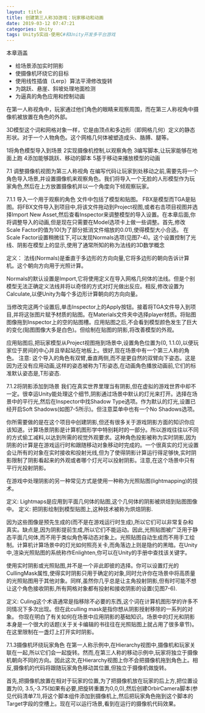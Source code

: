 ```yaml
---
layout: title
title: 创建第三人称3D游戏：玩家移动和动画
date: 2019-03-12 07:47:21
categories: Unity
tags: Unity5实战-使用C#和Unity开发多平台游戏
---
```

本章涵盖
* 给场景添加实时阴影
* 使摄像机环绕它的目标
* 使用线性插值（Lerp）算法平滑修改旋转
* 为跳跃、悬崖、斜坡处理地面检测
* 为逼真的角色应用和控制动画

<!--more-->
	
在第一人称视角中，玩家通过他们角色的眼睛来观察周围，而在第三人称视角中摄像机被放置在角色的外部。

	
3D模型这个词和网格对象一样，它是由顶点和多边形（即网格几何）定义的静态形状。对于一个人物角色。这个网格几何体被塑造成头、胳膊、腿等。

	
1将角色模型导入到场景
2实现摄像机控制,以观察角色
3编写脚本,让玩家能够在地面上跑
4添加能够跳跃、移动的脚本
5基于移动来播放模型的动画

	
7.1 调整摄像机视图为第三人称视角
在编写代码让玩家到处移动之前,需要先将一个角色导入场景,并设置摄像机来观察角色。我们将导入一个无脸的人形模型作为玩家角色,然后在上方放置摄像机并以一个角度向下倾观察玩家。

7.1.1 导入一个用于观察的角色
文件中包括了模型和贴图。 FBX是模型而TGA是贴图。将FBX文件导入到项目中,将该文件拖动到Project视图,或者右击项目视图并选择Import New Asset,然后查看Inspector来调整模型的导入设置。在本章后面,你将调整导入的动画,但是现在只需要在Model选项卡上做一些调整。首先,修改Scale Factor的值为10(为了部分抵消文件缩放的0.01),使得模型大小合适。
在Scale Factor设置稍微往下,可以发现Normals选项(见图7-4)。这个设置控制了光线、阴影在模型上的显示,使用了通常所知的称为法线的3D数学概念

定义：
法线(Normals)是垂直于多边形的方向向量,它将多边形的朝向告诉计算机。这个朝向方向用于光照计算。

Normals的默认设置是Import,它将使用定义在导入网格几何体的法线。但是个别模型无法正确定义法线并将以奇怪的方式对灯光做出反应。相反,修改设置为Calculate,以便Unity为每个多边形计算朝向的方向向量。

当修改完这两个设置后,单击Inspector上的Apply按钮。接着将TGA文件导入到项目,并将这张图片赋予材质的贴图。在Materials文件夹中选择player材质。将贴图图像拖到Inspector上的空的贴图槽。应用贴图之后,不会看到模型颜色发生了巨大的变化(贴图图像大多是白色)。但绘制在贴图的阴影,将改善模型的外观。

应用贴图后,把玩家模型从Project视图拖到场景中,设置角色位置为(0, 1.1.0),以便玩家位于房间的中心并且举起站在地板上。很好,现在场景中有一个第三人称的角色。
注意:
这个导入的角色有双臂,垂直两侧,而不是更自然的双臂向下姿态。这是因为还没有应用动画,这样的姿态被称为T形姿态,在动画角色播放动画前,它们的标准默认姿态是,T形姿态.

7.1.2将阴影添加到场景
我们在真实世界里理当有阴影,但在虚拟的游戏世界中却不一定。很幸运Unity能处理这个细节,阴影通过场景中默认的灯光来打开。选择在场景中的平行光,然后在Inspector中找Shadow Type选项。作为默认的灯光,设置已经开启Soft Shadows(如图7-5所示)。但注意菜单中也有一个No Shadows选项。


你所需要做的是在这个项目中创建阴影,但还有很多关于游戏阴影方面的知识你应该知道。计算场景阴影是计算机图形学中特别耗时的一部分。所以游戏往往以不同的方式偷工减料,以达到所需的视觉外观要求。这种角色投影被称为实时阴影,因为阴影的计算是在游戏运行时和跟随移动对象移动时完成的。一个很真实的灯光设置会让所有的对象在实时接收和投射光线,但为了使得阴影计算运行得足够快,实时阴影限制了阴影看起来的外观或者哪个灯光可以投射阴影。注意,在这个场景中只有平行光投射阴影。

在游戏中处理阴影的另一种常见方式是使用一种称为光照贴图(lightmapping)的技术。


定义:
Lightmaps是应用到平面几何体的贴图,这个几何体的阴影被烘焙到贴图图像中。
定义:
把阴影绘制到模型贴图上,这种技术被称为烘焙阴影.

因为这些图像是预先生成的(而不是在游戏运行时生成),所以它们可以非常复杂和真实。缺点是,因为阴影提前生成,所以它们不能运动。因此,光照贴图被广泛用于静态平面几何体,而不用于类似角色等动态对象上。光照贴图自动生成而不用手工绘制。计算机计算场景中的灯光如何照亮关卡,而角落边上则是隐约的黑暗。在Unity中,渲染光照贴图的系统称作Enlighten,你可以在Unity的手册中查找该关键字。

使用实时阴影或光照贴图,并不是一个非此即彼的选择。你可以设置灯光的CullingMask属性,使得实时阴影只用于确定的对象,同时允许你在场景中将高质量的光照贴图用于其他对象。同样,虽然你几乎总是让主角投射阴影,但有时可能不想让这个角色接收阴影,所有网格对象都有投射和接收阴影的设置(见图7-6).

	
定义:
Culing这个术语通常是指移除不必要的东西,这个词在计算机图形学的许多不同情况下多次出现。但在此culling mask是指你想从阴影授射移除的一系列的对象。
你现在明白了有关如何在场景中应用阴影的基础知识。场景中的灯光和阴影本身是一个很大的话题(关于关卡编辑的书往往在光照贴图上就占用了很多章节)。在这里限制在一盏灯上打开实时阴影。

7.1.3摄像机环绕玩家角色
在第一人称示例中,在Hierarchy视图中,摄像机和玩家关联在一起,所以它们会一起旋转。然而,在第三人称的移动示例中,玩家将独立于摄像机朝向不同的方向。因此这次,在Hierarchy视图上你不会把摄像机拖到角色上。相反,摄像机的代码将跟随玩家角色移动其位置,但独立于摄像机做旋转。

首先,把摄像机放置在相对于玩家的位置,为了把摄像机放在玩家的后上方,把位置设置为(0, 3.5,-3.75(如果有必要,把旋转重置为0,0,0),然后创建OrbirCamera脚本(参见代码清单7.1),将这个脚本组件添加到摄像机上,然后把玩家角色拖到这个脚本的Target字段的空槽上。现在可以运行场景,看到在运行的摄像机代码效果。